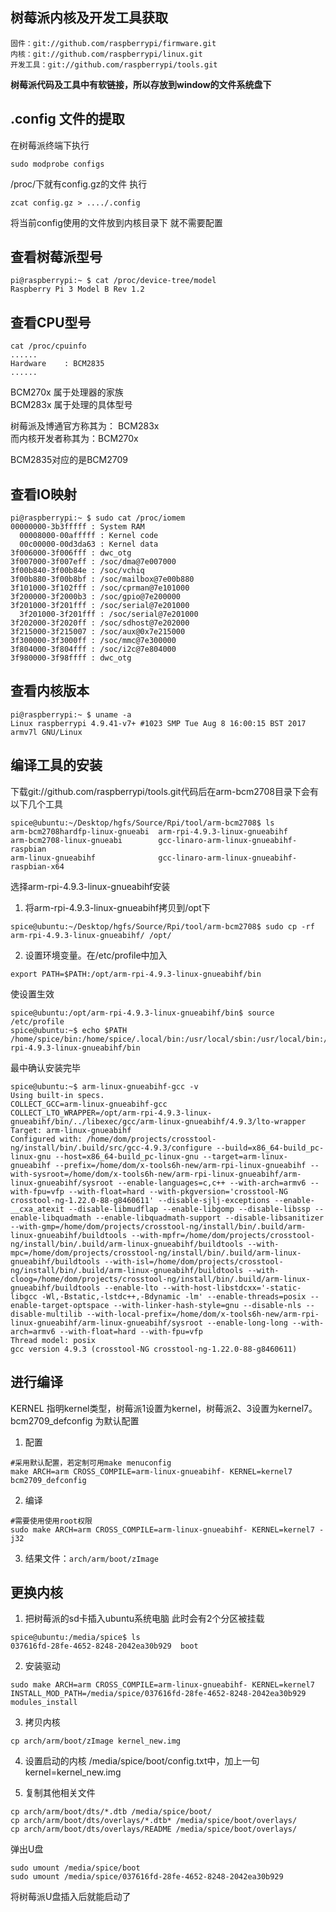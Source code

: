 

## 树莓派内核及开发工具获取
```
固件：git://github.com/raspberrypi/firmware.git 
内核：git://github.com/raspberrypi/linux.git 
开发工具：git://github.com/raspberrypi/tools.git 
```
**树莓派代码及工具中有软链接，所以存放到window的文件系统盘下**
## .config 文件的提取

在树莓派终端下执行
```
sudo modprobe configs
```
/proc/下就有config.gz的文件
执行
```
zcat config.gz > ..../.config
```
将当前config使用的文件放到内核目录下 就不需要配置


## 查看树莓派型号

```
pi@raspberrypi:~ $ cat /proc/device-tree/model
Raspberry Pi 3 Model B Rev 1.2
```
## 查看CPU型号
```
cat /proc/cpuinfo
......
Hardware	: BCM2835
......
```

BCM270x 属于处理器的家族</br>
BCM283x 属于处理的具体型号

树莓派及博通官方称其为： BCM283x </br>
而内核开发者称其为：BCM270x

BCM2835对应的是BCM2709

## 查看IO映射
```
pi@raspberrypi:~ $ sudo cat /proc/iomem
00000000-3b3fffff : System RAM
  00008000-00afffff : Kernel code
  00c00000-00d3da63 : Kernel data
3f006000-3f006fff : dwc_otg
3f007000-3f007eff : /soc/dma@7e007000
3f00b840-3f00b84e : /soc/vchiq
3f00b880-3f00b8bf : /soc/mailbox@7e00b880
3f101000-3f102fff : /soc/cprman@7e101000
3f200000-3f2000b3 : /soc/gpio@7e200000
3f201000-3f201fff : /soc/serial@7e201000
  3f201000-3f201fff : /soc/serial@7e201000
3f202000-3f2020ff : /soc/sdhost@7e202000
3f215000-3f215007 : /soc/aux@0x7e215000
3f300000-3f3000ff : /soc/mmc@7e300000
3f804000-3f804fff : /soc/i2c@7e804000
3f980000-3f98ffff : dwc_otg

```

## 查看内核版本
```
pi@raspberrypi:~ $ uname -a
Linux raspberrypi 4.9.41-v7+ #1023 SMP Tue Aug 8 16:00:15 BST 2017 armv7l GNU/Linux
```

## 编译工具的安装

下载git://github.com/raspberrypi/tools.git代码后在arm-bcm2708目录下会有以下几个工具
```
spice@ubuntu:~/Desktop/hgfs/Source/Rpi/tool/arm-bcm2708$ ls
arm-bcm2708hardfp-linux-gnueabi  arm-rpi-4.9.3-linux-gnueabihf
arm-bcm2708-linux-gnueabi        gcc-linaro-arm-linux-gnueabihf-raspbian
arm-linux-gnueabihf              gcc-linaro-arm-linux-gnueabihf-raspbian-x64
```

选择arm-rpi-4.9.3-linux-gnueabihf安装

1. 将arm-rpi-4.9.3-linux-gnueabihf拷贝到/opt下
```
spice@ubuntu:~/Desktop/hgfs/Source/Rpi/tool/arm-bcm2708$ sudo cp -rf arm-rpi-4.9.3-linux-gnueabihf/ /opt/
```
2. 设置环境变量。在/etc/profile中加入
```
export PATH=$PATH:/opt/arm-rpi-4.9.3-linux-gnueabihf/bin
```
使设置生效

```
spice@ubuntu:/opt/arm-rpi-4.9.3-linux-gnueabihf/bin$ source /etc/profile
spice@ubuntu:~$ echo $PATH
/home/spice/bin:/home/spice/.local/bin:/usr/local/sbin:/usr/local/bin:/usr/sbin:/usr/bin:/sbin:/bin:/usr/games:/usr/local/games:/snap/bin:/usr/local/arm/4.3.2/bin:/usr/local/arm/4.3.2/bin:/opt/arm-rpi-4.9.3-linux-gnueabihf/bin
```
最中确认安装完毕
```
spice@ubuntu:~$ arm-linux-gnueabihf-gcc -v
Using built-in specs.
COLLECT_GCC=arm-linux-gnueabihf-gcc
COLLECT_LTO_WRAPPER=/opt/arm-rpi-4.9.3-linux-gnueabihf/bin/../libexec/gcc/arm-linux-gnueabihf/4.9.3/lto-wrapper
Target: arm-linux-gnueabihf
Configured with: /home/dom/projects/crosstool-ng/install/bin/.build/src/gcc-4.9.3/configure --build=x86_64-build_pc-linux-gnu --host=x86_64-build_pc-linux-gnu --target=arm-linux-gnueabihf --prefix=/home/dom/x-tools6h-new/arm-rpi-linux-gnueabihf --with-sysroot=/home/dom/x-tools6h-new/arm-rpi-linux-gnueabihf/arm-linux-gnueabihf/sysroot --enable-languages=c,c++ --with-arch=armv6 --with-fpu=vfp --with-float=hard --with-pkgversion='crosstool-NG crosstool-ng-1.22.0-88-g8460611' --disable-sjlj-exceptions --enable-__cxa_atexit --disable-libmudflap --enable-libgomp --disable-libssp --enable-libquadmath --enable-libquadmath-support --disable-libsanitizer --with-gmp=/home/dom/projects/crosstool-ng/install/bin/.build/arm-linux-gnueabihf/buildtools --with-mpfr=/home/dom/projects/crosstool-ng/install/bin/.build/arm-linux-gnueabihf/buildtools --with-mpc=/home/dom/projects/crosstool-ng/install/bin/.build/arm-linux-gnueabihf/buildtools --with-isl=/home/dom/projects/crosstool-ng/install/bin/.build/arm-linux-gnueabihf/buildtools --with-cloog=/home/dom/projects/crosstool-ng/install/bin/.build/arm-linux-gnueabihf/buildtools --enable-lto --with-host-libstdcxx='-static-libgcc -Wl,-Bstatic,-lstdc++,-Bdynamic -lm' --enable-threads=posix --enable-target-optspace --with-linker-hash-style=gnu --disable-nls --disable-multilib --with-local-prefix=/home/dom/x-tools6h-new/arm-rpi-linux-gnueabihf/arm-linux-gnueabihf/sysroot --enable-long-long --with-arch=armv6 --with-float=hard --with-fpu=vfp
Thread model: posix
gcc version 4.9.3 (crosstool-NG crosstool-ng-1.22.0-88-g8460611) 
```


## 进行编译
KERNEL 指明kernel类型，树莓派1设置为kernel，树莓派2、3设置为kernel7。
bcm2709_defconfig 为默认配置
1. 配置
```shell
#采用默认配置，若定制可用make menuconfig
make ARCH=arm CROSS_COMPILE=arm-linux-gnueabihf- KERNEL=kernel7 bcm2709_defconfig
```
2. 编译
```shell
#需要使用使用root权限
sudo make ARCH=arm CROSS_COMPILE=arm-linux-gnueabihf- KERNEL=kernel7 -j32
```

3. 结果文件：`arch/arm/boot/zImage`



## 更换内核

1. 把树莓派的sd卡插入ubuntu系统电脑
此时会有2个分区被挂载
```shell
spice@ubuntu:/media/spice$ ls
037616fd-28fe-4652-8248-2042ea30b929  boot
```
2. 安装驱动
```shell
sudo make ARCH=arm CROSS_COMPILE=arm-linux-gnueabihf- KERNEL=kernel7 INSTALL_MOD_PATH=/media/spice/037616fd-28fe-4652-8248-2042ea30b929 modules_install
```
3. 拷贝内核
```shell
cp arch/arm/boot/zImage kernel_new.img
```
4. 设置启动的内核
/media/spice/boot/config.txt中，加上一句kernel=kernel_new.img

5. 复制其他相关文件
```shell
cp arch/arm/boot/dts/*.dtb /media/spice/boot/
cp arch/arm/boot/dts/overlays/*.dtb* /media/spice/boot/overlays/
cp arch/arm/boot/dts/overlays/README /media/spice/boot/overlays/
```
弹出U盘
```shell
sudo umount /media/spice/boot
sudo umount /media/spice/037616fd-28fe-4652-8248-2042ea30b929
```

将树莓派U盘插入后就能启动了
